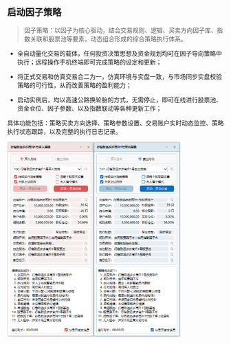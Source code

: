 ## 启动因子策略

> 因子策略：以因子为核心驱动，结合交易规则、逻辑、买卖方向因子库、指数关联和股票池等要素，动态组合形成的综合策略执行体系。

- 全自动量化交易的载体，任何投资决策思想及资金规划均可在因子导向策略中执行；远程操作手机终端即可完成策略的设定和更新；
  
- 将正式交易和仿真交易合二为一，仿真环境与实盘一致，与市场同步实盘校验策略的可行性，从而改善策略的盈利能力；
  
- 启动实例后，均以高速公路换轮胎的方式，无需停止，即可在线进行股票池、资金仓位、因子参数、以及指数联动等各种更新工作；

具体功能包括：策略买卖方向选择、策略参数设置、交易账户实时动态监控、策略执行状态跟踪，以及完整的执行日志记录。

<p align="left">
   <img  src="./images/launch_factor_strategy.png"/ style="width:80%">
</p>
